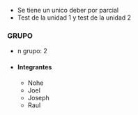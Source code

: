 - Se tiene un unico deber por parcial 
- Test de la unidad 1 y test de la unidad 2

### GRUPO
- n grupo: 2
- #### Integrantes
	- Nohe
	- Joel
	- Joseph
	- Raul